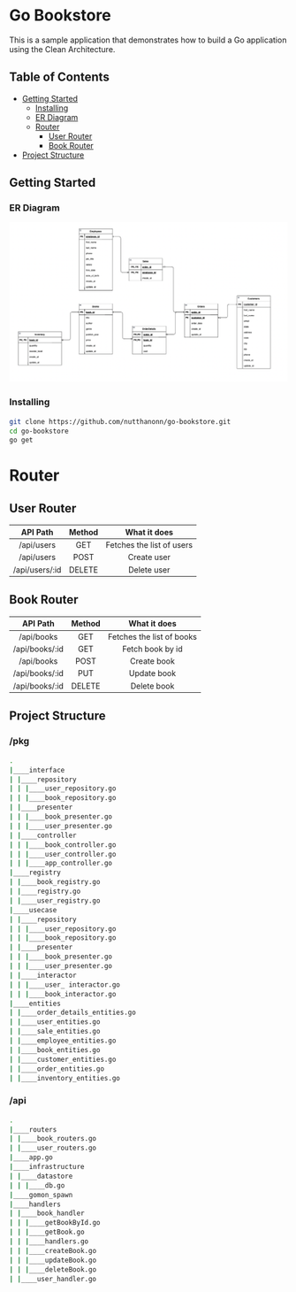 # Go Bookstore

This is a sample application that demonstrates how to build a Go application using the Clean Architecture.

## Table of Contents

- [Getting Started](#getting-started)
  - [Installing](#installing)
  - [ER Diagram](#er-diagram)
  - [Router](#installing)
    - [User Router](#user-router)
    - [Book Router](#book-router)
- [Project Structure](#project-structure)

## Getting Started

<!-- ### Prerequisites -->

### ER Diagram

  <img src="./assets/ERD.png">

### Installing

```bash
git clone https://github.com/nutthanonn/go-bookstore.git
cd go-bookstore
go get
```

# Router

## User Router

|    API Path    | Method |       What it does        |
| :------------: | :----: | :-----------------------: |
|   /api/users   |  GET   | Fetches the list of users |
|   /api/users   |  POST  |        Create user        |
| /api/users/:id | DELETE |        Delete user        |

## Book Router

|    API Path    | Method |       What it does        |
| :------------: | :----: | :-----------------------: |
|   /api/books   |  GET   | Fetches the list of books |
| /api/books/:id |  GET   |     Fetch book by id      |
|   /api/books   |  POST  |        Create book        |
| /api/books/:id |  PUT   |        Update book        |
| /api/books/:id | DELETE |        Delete book        |

## Project Structure

### /pkg

```bash
.
|____interface
| |____repository
| | |____user_repository.go
| | |____book_repository.go
| |____presenter
| | |____book_presenter.go
| | |____user_presenter.go
| |____controller
| | |____book_controller.go
| | |____user_controller.go
| | |____app_controller.go
|____registry
| |____book_registry.go
| |____registry.go
| |____user_registry.go
|____usecase
| |____repository
| | |____user_repository.go
| | |____book_repository.go
| |____presenter
| | |____book_presenter.go
| | |____user_presenter.go
| |____interactor
| | |____user_ interactor.go
| | |____book_interactor.go
|____entities
| |____order_details_entities.go
| |____user_entities.go
| |____sale_entities.go
| |____employee_entities.go
| |____book_entities.go
| |____customer_entities.go
| |____order_entities.go
| |____inventory_entities.go
```

### /api

```bash
.
|____routers
| |____book_routers.go
| |____user_routers.go
|____app.go
|____infrastructure
| |____datastore
| | |____db.go
|____gomon_spawn
|____handlers
| |____book_handler
| | |____getBookById.go
| | |____getBook.go
| | |____handlers.go
| | |____createBook.go
| | |____updateBook.go
| | |____deleteBook.go
| |____user_handler.go
```
